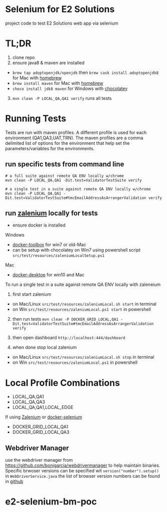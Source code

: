 # Selenium for E2 Solutions
project code to test E2 Solutions web app via selenium

# TL;DR
1. clone repo
2. ensure java8 & maven are installed
* `brew tap adoptopenjdk/openjdk` then `brew cask install adoptopenjdk8` for Mac with [homebrew](https://brew.sh)
* `brew install maven` for Mac with [homebrew](https://brew.sh)
* `choco install jdk8 maven` for Windows with [chocolatey](https://chocolatey.org/install)

3. `mvn clean -P LOCAL_QA,QA1 verify` runs all tests


# Running Tests

Tests are run with maven profiles. A different profile is used for each
environment (QA1,QA3,UAT,TRN). The maven profiles are a comma delimited list of
options for the environment that help set the parameters/variables for the
environments.

## run specific tests from command line

```
# a full suite against remote QA ENV locally w/chrome
mvn clean -P LOCAL_QA,QA1 -Dit.test=ValidatorTestSuite verify

# a single test in a suite against remote QA ENV locally w/chrome
mvn clean -P LOCAL_QA,QA1 -Dit.test=ValidatorTestSuite#tmcEmailAddressAsArrangerValidation verify
```

## run [zalenium](https://github.com/zalando/zalenium) locally for tests
* ensure docker is installed

Windows
* [docker-toolbox](https://docs.docker.com/toolbox/toolbox_install_windows/) for win7 or old-Mac
* can be setup with chocolatey on Win7 using powershell script `src/test/resources/zaleniumLocalSetup.ps1`

Mac
* [docker-desktop](https://docs.docker.com/docker-for-mac/) for win10 and Mac

To run a single test in a suite against remote QA ENV locally with zaleneium

1. first start zalenium
* on Mac/Linux `src/test/resources/zaleniumLocal.sh start` in terminal
* on Win `src/test/resources/zaleniumLocal.ps1 start` in powershell

2. then run tests
`mvn clean -P DOCKER_GRID_LOCAL,QA1 -Dit.test=ValidatorTestSuite#tmcEmailAddressAsArrangerValidation verify`

3. then open dashboard
`http://localhost:444/dashboard`

4. when done stop local zalenium
* on Mac/Linux `src/test/resources/zaleniumLocal.sh stop` in terminal
* on Win `src/test/resources/zaleniumLocal.ps1` in powershell

# Local Profile Combinations
* LOCAL_QA,QA1
* LOCAL_QA,QA3
* LOCAL_QA,QA1,LOCAL_EDGE

If using [Zalenium](https://github.com/zalando/zalenium) or [docker-selenium](https://github.com/elgalu/docker-selenium)
* DOCKER_GRID_LOCAL,QA1
* DOCKER_GRID_LOCAL,QA3

## Webdriver Manager
use the webdriver manager from https://github.com/bonigarcia/webdrivermanager
to help maintain binaries. Specific brwoser versions can be specified wit
`version("number").setup()` in `WebDriverService.java` the list of browser
version numbers can be found in [github](https://github.com/bonigarcia/webdrivermanager/blob/master/src/main/resources/versions.properties)
# e2-selenium-bm-poc
